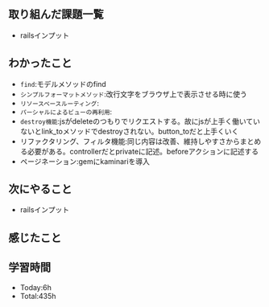 ## 取り組んだ課題一覧
- railsインプット
## わかったこと
- `find`:モデルメソッドのfind
- `シンプルフォーマットメソッド`:改行文字をブラウザ上で表示させる時に使う
- `リソースベースルーティング`:
- `パーシャルによるビューの再利用`:
- `destroy機能`:jsがdeleteのつもりでリクエストする。故にjsが上手く働いていないとlink_toメソッドでdestroyされない。button_toだと上手くいく
- リファクタリング、フィルタ機能:同じ内容は改善、維持しやすさからまとめる必要がある。controllerだとprivateに記述。beforeアクションに記述する
- ページネーション:gemにkaminariを導入
## 次にやること
- railsインプット
## 感じたこと

## 学習時間
- Today:6h
- Total:435h
